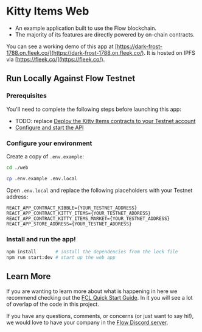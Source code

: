 # Kitty Items Web

- An example application built to use the Flow blockchain.
- The majority of its features are directly powered by on-chain contracts.

You can see a working demo of this app at 
[https://dark-frost-1788.on.fleek.co/](https://dark-frost-1788.on.fleek.co/).
It is hosted on IPFS via [https://fleek.co/](https://fleek.co/).

## Run Locally Against Flow Testnet

### Prerequisites

You'll need to complete the following steps before launching this app:

- TODO: replace [Deploy the Kitty Items contracts to your Testnet account](https://github.com/onflow/kitty-items/tree/master/kitty-items-deployer)
- [Configure and start the API](https://github.com/onflow/kitty-items/tree/master/api)

### Configure your environment

Create a copy of `.env.example`:

```sh
cd ./web

cp .env.example .env.local
```

Open `.env.local` and replace the following placeholders with your Testnet address:

```
REACT_APP_CONTRACT_KIBBLE={YOUR_TESTNET_ADDRESS}
REACT_APP_CONTRACT_KITTY_ITEMS={YOUR_TESTNET_ADDRESS}
REACT_APP_CONTRACT_KITTY_ITEMS_MARKET={YOUR_TESTNET_ADDRESS}
REACT_APP_STORE_ADDRESS={YOUR_TESTNET_ADDRESS}
```

### Install and run the app!

```sh
npm install       # install the dependencies from the lock file
npm run start:dev # start up the web app
```

## Learn More

If you are wanting to learn more about what is happening in here we recommend checking out the [FCL Quick Start Guide](https://github.com/onflow/flow-js-sdk/tree/master/packages/fcl#flow-app-quickstart).
In it you will see a lot of overlap of the code in this project.

If you have any questions, comments, or concerns (or just want to say hi!), we would love to have your company in the [Flow Discord server](https://discord.gg/k6cZ7QC).
